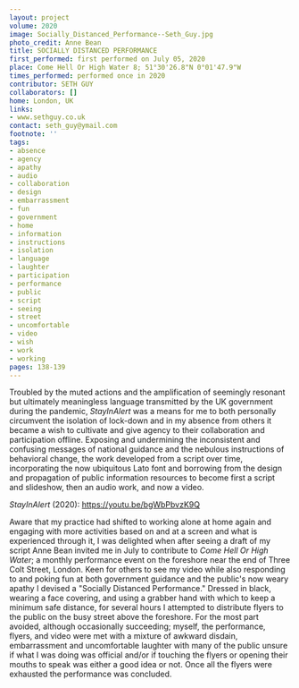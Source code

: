 ```yaml
---
layout: project
volume: 2020
image: Socially_Distanced_Performance--Seth_Guy.jpg
photo_credit: Anne Bean
title: SOCIALLY DISTANCED PERFORMANCE
first_performed: first performed on July 05, 2020
place: Come Hell Or High Water 8; 51°30'26.8"N 0°01'47.9"W
times_performed: performed once in 2020
contributor: SETH GUY
collaborators: []
home: London, UK
links:
- www.sethguy.co.uk
contact: seth_guy@ymail.com
footnote: ''
tags:
- absence
- agency
- apathy
- audio
- collaboration
- design
- embarrassment
- fun
- government
- home
- information
- instructions
- isolation
- language
- laughter
- participation
- performance
- public
- script
- seeing
- street
- uncomfortable
- video
- wish
- work
- working
pages: 138-139
---
```



Troubled by the muted actions and the
amplification of seemingly resonant but ultimately meaningless language transmitted by the UK government during the pandemic, *StayInAlert* was a means for me to both personally circumvent the isolation of lock-down and in my absence from others it became a wish to cultivate and give agency to their collaboration and participation offline. Exposing and undermining the inconsistent and confusing messages of national guidance and the nebulous instructions of behavioral change, the work developed from a script over time, incorporating the now ubiquitous Lato font
and borrowing from the design and propagation of public information resources to become first a script and slideshow, then an audio work, and now a video.

*StayInAlert* (2020): https://youtu.be/bgWbPbvzK9Q

Aware that my practice had shifted to working alone at home again and engaging
with more activities based on and at a screen and what is experienced through it, I was delighted when after seeing a draft of my script Anne Bean invited me in July to contribute to *Come Hell Or High Water*; a monthly performance event on the foreshore near the end of Three Colt Street, London. Keen for others to see my video while also responding to and poking fun at both government guidance and the public's now weary apathy I devised a "Socially Distanced Performance." Dressed in black, wearing a face covering, and using a grabber hand with which to keep a minimum safe distance, for several hours I attempted to distribute flyers to the public on the busy street above the foreshore. For the most part avoided, although occasionally succeeding; myself, the performance, flyers, and video were met with a mixture of awkward disdain, embarrassment and uncomfortable laughter with many of the public unsure if what I was doing was official and/or if touching the flyers or opening their mouths to speak was either a good idea or not. Once all the flyers were exhausted the performance was concluded.
